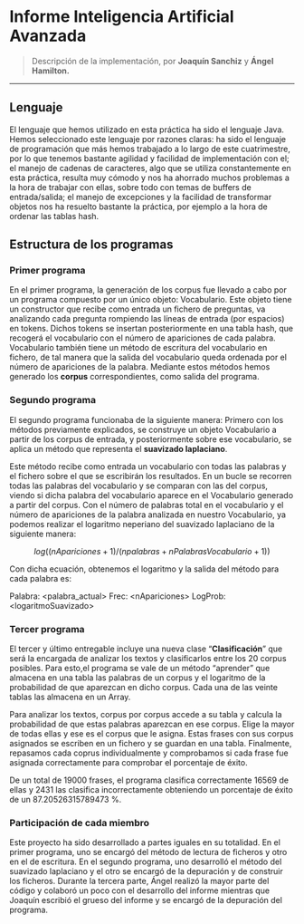 # **Informe Inteligencia Artificial Avanzada**

> Descripción de la implementación, por **Joaquín Sanchiz** y **Ángel Hamilton.**

---

## Lenguaje

El lenguaje que hemos utilizado en esta práctica ha sido el lenguaje Java. Hemos seleccionado este lenguaje por razones claras: ha sido el lenguaje de programación que más hemos trabajado a lo largo de este cuatrimestre, por lo que tenemos bastante agilidad y facilidad de implementación con el; el manejo de cadenas de caracteres, algo que se utiliza constantemente en esta práctica, resulta muy cómodo y nos ha ahorrado muchos problemas a la hora de trabajar con ellas, sobre todo con temas de buffers de entrada/salida; el manejo de excepciones y la facilidad de transformar objetos nos ha resuelto bastante la práctica, por ejemplo a la hora de ordenar las tablas hash.

## Estructura de los programas

### **Primer programa**

En el primer programa, la generación de los corpus fue llevado a cabo por un programa compuesto por un único objeto: Vocabulario. Este objeto tiene un constructor que recibe como entrada un fichero de preguntas, va analizando cada pregunta rompiendo las líneas de entrada \(por espacios\) en tokens. Dichos tokens se insertan posteriormente en una tabla hash, que recogerá el vocabulario con el número de apariciones de cada palabra. Vocabulario también tiene un método de escritura del vocabulario en fichero, de tal manera que la salida del vocabulario queda ordenada por el número de apariciones de la palabra. Mediante estos métodos hemos generado los **corpus** correspondientes, como salida del programa.

### **Segundo programa**

El segundo programa funcionaba de la siguiente manera: Primero con los métodos previamente explicados, se construye un objeto Vocabulario a partir de los corpus de entrada, y posteriormente sobre ese vocabulario, se aplica un método que representa el **suavizado laplaciano**.

Este método recibe como entrada un vocabulario con todas las palabras y el fichero sobre el que se escribirán los resultados. En un bucle se recorren todas las palabras del vocabulario y se comparan con las del corpus, viendo si dicha palabra del vocabulario aparece en el Vocabulario generado a partir del corpus. Con el número de palabras total en el vocabulario y el número de apariciones de la palabra analizada en nuestro Vocabulario, ya podemos realizar el logaritmo neperiano del suavizado laplaciano de la siguiente manera:

$${log( (nApariciones+1) / (npalabras + nPalabrasVocabulario + 1) )}$$

Con dicha ecuación, obtenemos el logaritmo y la salida del método para cada palabra es:

Palabra: &lt;palabra\_actual&gt; Frec: &lt;nApariciones&gt; LogProb: &lt;logaritmoSuavizado&gt;

### **Tercer programa**

El tercer y último entregable incluye una nueva clase “**Clasificación**” que será la encargada de analizar los textos y clasificarlos entre los 20 corpus posibles. Para esto,el programa se vale de un método “aprender” que almacena en una tabla las palabras de un corpus y el logaritmo de la probabilidad de que aparezcan en dicho corpus. Cada una de las veinte tablas las almacena en un Array.

Para analizar los textos, corpus por corpus accede a su tabla y calcula la probabilidad de que estas palabras aparezcan en ese corpus. Elige la mayor de todas ellas y ese es el corpus que le asigna. Estas frases con sus corpus asignados se escriben en un fichero y se guardan en una tabla. Finalmente, repasamos cada coprus individualmente y comprobamos si cada frase fue asignada correctamente para comprobar el porcentaje de éxito.

De un total de 19000 frases, el programa clasifica correctamente 16569 de ellas y 2431 las clasifica incorrectamente obteniendo un porcentaje de éxito de un 87.20526315789473 %.

### **Participación de cada miembro**

Este proyecto ha sido desarrollado a partes iguales en su totalidad. En el primer programa, uno se encargó del método de lectura de ficheros y otro en el de escritura. En el segundo programa, uno desarrolló el método del suavizado laplaciano y el otro se encargó de la depuración y de construir los ficheros. Durante la tercera parte, Ángel realizó la mayor parte del código y colaboró un poco con el desarrollo del informe mientras que Joaquín escribió el grueso del informe y se encargó de la depuración del programa.


